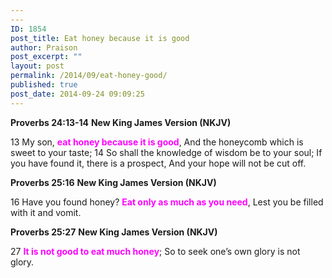 ```yaml
---
---
ID: 1854
post_title: Eat honey because it is good
author: Praison
post_excerpt: ""
layout: post
permalink: /2014/09/eat-honey-good/
published: true
post_date: 2014-09-24 09:09:25
---
```

<strong>Proverbs 24:13-14</strong>
<strong> New King James Version (NKJV)</strong>

13 My son, <span style="color: #ff00ff;"><strong>eat honey because it is good</strong></span>,
And the honeycomb which is sweet to your taste;
14 So shall the knowledge of wisdom be to your soul;
If you have found it, there is a prospect,
And your hope will not be cut off.

<strong>Proverbs 25:16</strong>
<strong> New King James Version (NKJV)</strong>

16 Have you found honey?
<span style="color: #ff00ff;"><strong>Eat only as much as you need</strong></span>,
Lest you be filled with it and vomit.

<strong>Proverbs 25:27</strong>
<strong> New King James Version (NKJV)</strong>

27 <span style="color: #ff00ff;"><strong>It is not good to eat much honey</strong></span>;
So to seek one’s own glory is not glory.